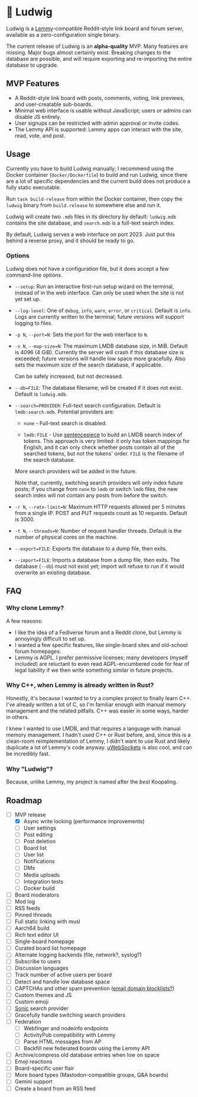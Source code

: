 # 🎹 Ludwig

Ludwig is a [Lemmy][lemmy]-compatible Reddit-style link board and forum server,
available as a zero-configuration single binary.

The current release of Ludwig is an **alpha-quality** MVP. Many features are
missing. Major bugs almost certainly exist. Breaking changes to the database are
possible, and will require exporting and re-importing the entire database to
upgrade.

## MVP Features

- A Reddit-style link board with posts, comments, voting, link previews, and
  user-creatable sub-boards.
- Minimal web interface is usable without JavaScript; users or admins can
  disable JS entirely.
- User signups can be restricted with admin approval or invite codes.
- The Lemmy API is supported: Lemmy apps can interact with the site, read, vote,
  and post.

## Usage

Currently you have to build Ludwig manually; I recommend using the Docker
container (`docker/Dockerfile`) to build and run Ludwig, since there are a lot
of specific dependencies and the current build does not produce a fully static
executable.

Run `task build-release` from within the Docker container, then copy the
`ludwig` binary from `build.release` to somewhere else and run it.

Ludwig will create two `.mdb` files in its directory by default: `ludwig.mdb`
contains the site database, and `search.mdb` is a full-text search index.

By default, Ludwig serves a web interface on port 2023. Just put this behind a
reverse proxy, and it should be ready to go.

### Options

Ludwig does not have a configuration file, but it does accept a few command-line
options.

- `--setup`: Run an interactive first-run setup wizard on the terminal, instead
  of in the web interface. Can only be used when the site is not yet set up.

- `--log-level`: One of `debug`, `info`, `warn`, `error`, or `critical`. Default
  is `info`. Logs are currently written to the terminal; future versions will
  support logging to files.

- `-p N`, `--port=N`: Sets the port for the web interface to `N`.

- `-s N`, `--map-size=N`: The maximum LMDB database size, in MiB. Default is
  4096 (4 GiB). Currently the server will crash if this database size is
  exceeded; future versions will handle low space more gracefully. Also sets the
  maximum size of the search database, if applicable.

  Can be safely increased, but not decreased.

- `--db=FILE`: The database filename; will be created if it does not exist.
  Default is `ludwig.mdb`.

- `--search=PROVIDER`: Full-text search configuration. Default is
  `lmdb:search.mdb`. Potential providers are:

  - `none` - Full-text search is disabled.

  - `lmdb:FILE` - Use [sentencepiece][sentencepiece] to build an LMDB search
    index of tokens. This approach is very limited: it only has token mappings
    for English, and it can only check whether posts contain all of the searched
    tokens, but not the tokens' order. `FILE` is the filename of the search
    database.

  More search providers will be added in the future.

  Note that, currently, switching search providers will only index future posts;
  if you change from `none` to `lmdb` or switch `lmdb` files, the new search
  index will not contain any posts from before the switch.

- `-r N`, `--rate-limit=N`: Maximum HTTP requests allowed per 5 minutes from a
  single IP. POST and PUT requests count as 10 requests. Default is 3000.

- `-t N`, `--threads=N`: Number of request handler threads. Default is the
  number of physical cores on the machine.

- `--export=FILE`: Exports the database to a dump file, then exits.

- `--import=FILE`: Imports a database from a dump file, then exits. The database
  (`--db`) must not exist yet; import will refuse to run if it would overwrite
  an existing database.

## FAQ

### Why clone Lemmy?

A few reasons:

- I like the idea of a Fediverse forum and a Reddit clone, but Lemmy is
  annoyingly difficult to set up.
- I wanted a few specific features, like single-board sites and old-school forum
  homepages.
- Lemmy is AGPL. I prefer permissive licenses; many developers (myself included)
  are reluctant to even read AGPL-encumbered code for fear of legal liability if
  we then write something similar in future projects.

### Why C++, when Lemmy is already written in Rust?

Honestly, it's because I wanted to try a complex project to finally learn C++.
I've already written a lot of C, so I'm familiar enough with manual memory
management and the related pitfalls. C++ was easier in some ways, harder in
others.

I knew I wanted to use LMDB, and that requires a language with manual memory
management. I hadn't used C++ or Rust before, and, since this is a clean-room
reimplementation of Lemmy, I didn't want to use Rust and likely duplicate a lot
of Lemmy's code anyway. [uWebSockets][uws] is also cool, and can be incredibly
fast.

### Why "Ludwig"?

Because, unlike Lemmy, my project is named after the _best_ Koopaling.

## Roadmap

- [ ] MVP release
  - [x] Async write locking (performance improvements)
  - [ ] User settings
  - [ ] Post editing
  - [ ] Post deletion
  - [ ] Board list
  - [ ] User list
  - [ ] Notifications
  - [ ] DMs
  - [ ] Media uploads
  - [ ] Integration tests
  - [ ] Docker build
- [ ] Board moderators
- [ ] Mod log
- [ ] RSS feeds
- [ ] Pinned threads
- [ ] Full static linking with musl
- [ ] Aarch64 build
- [ ] Rich text editor UI
- [ ] Single-board homepage
- [ ] Curated board list homepage
- [ ] Alternate logging backends (file, network?, syslog?)
- [ ] Subscribe to users
- [ ] Discussion languages
- [ ] Track number of active users per board
- [ ] Detect and handle low database space
- [ ] CAPTCHAs and other spam prevention ([email domain blocklists?][spam])
- [ ] Custom themes and JS
- [ ] Custom emoji
- [ ] [Sonic][sonic] search provider
- [ ] Gracefully handle switching search providers
- [ ] Federation
  - [ ] Webfinger and nodeinfo endpoints
  - [ ] ActivityPub compatibility with Lemmy
  - [ ] Parse HTML messages from AP
  - [ ] Backfill new federated boards using the Lemmy API
- [ ] Archive/compress old database entries when low on space
- [ ] Emoji reactions
- [ ] Board-specific user flair
- [ ] More board types (Mastodon-compatible groups, Q&A boards)
- [ ] Gemini support
- [ ] Create a board from an RSS feed

[lemmy]: https://join-lemmy.org/
[sentencepiece]: https://github.com/google/sentencepiece
[uws]: https://github.com/uNetworking/uWebSockets
[spam]: https://github.com/disposable-email-domains/disposable-email-domains/
[sonic]: https://github.com/valeriansaliou/sonic
